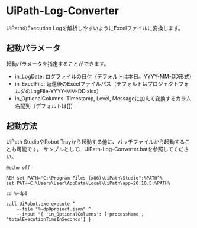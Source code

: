 # UiPath-Log-Converter

UiPathのExecution Logを解析しやすいようにExcelファイルに変換します。

## 起動パラメータ

起動パラメータを指定することができます。

* in_LogDate: ログファイルの日付（デフォルトは本日。YYYY-MM-DD形式）
* in_ExcelFile: 返還後のExcelファイルパス（デフォルトはプロジェクトフォルダのLogFile-YYYY-MM-DD.xlsx）
* in_OptionalColumns: Timestamp, Level, Messageに加えて変換するカラム名配列（デフォルトは[]）

## 起動方法

UiPath StudioやRobot Trayから起動する他に、バッチファイルから起動することも可能です。
サンプルとして、UiPath-Log-Converter.batを参照してください。

```
@echo off

REM set PATH="C:\Program Files (x86)\UiPath\Studio";%PATH^%
set PATH=C:\Users\User\AppData\Local\UiPath\app-20.10.5;%PATH%

cd %~dp0

call UiRobot.exe execute ^
    --file "%~dp0project.json" ^
    --input "{ 'in_OptionalColumns': ['processName', 'totalExecutionTimeInSeconds'] }
```
